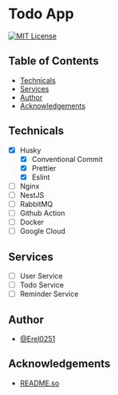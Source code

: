 # Todo App

[![MIT License](https://img.shields.io/badge/License-MIT-green.svg)](https://choosealicense.com/licenses/mit/)

## Table of Contents

- [Technicals](#Technicals)
- [Services](#Services)
- [Author](#Author)
- [Acknowledgements](#Acknowledgements)

## Technicals

- [X] Husky
  - [X] Conventional Commit
  - [X] Prettier
  - [X] Eslint
- [ ] Nginx
- [ ] NestJS
- [ ] RabbitMQ
- [ ] Github Action
- [ ] Docker
- [ ] Google Cloud

## Services

- [ ] User Service
- [ ] Todo Service
- [ ] Reminder Service

## Author

- [@Erel0251](https://www.github.com/Erel0251)

## Acknowledgements

- [README.so](https://readme.so/)

